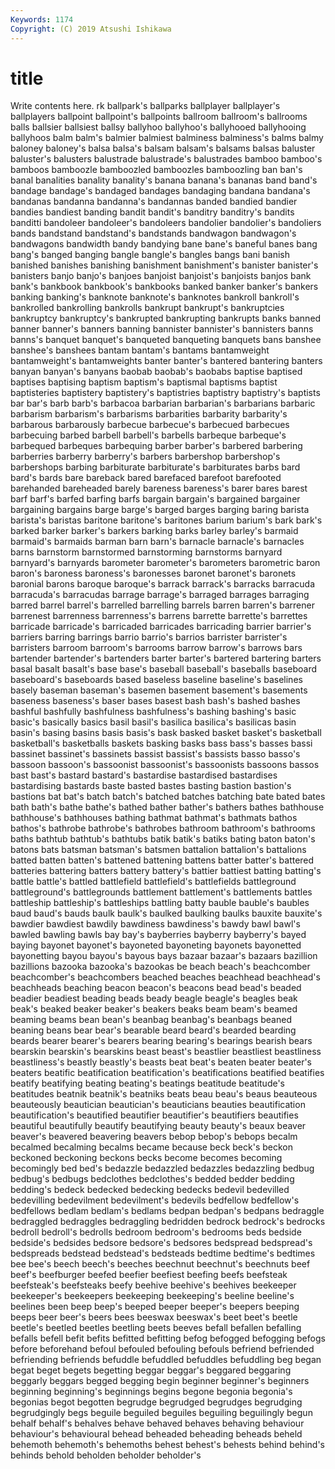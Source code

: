 ```yaml
---
Keywords: 1174
Copyright: (C) 2019 Atsushi Ishikawa
---
```


# title

Write contents here.
rk ballpark's ballparks ballplayer ballplayer's
ballplayers ballpoint ballpoint's ballpoints ballroom ballroom's ballrooms balls ballsier ballsiest
ballsy ballyhoo ballyhoo's ballyhooed ballyhooing ballyhoos balm balm's balmier balmiest
balminess balminess's balms balmy baloney baloney's balsa balsa's balsam balsam's
balsams balsas baluster baluster's balusters balustrade balustrade's balustrades bamboo bamboo's
bamboos bamboozle bamboozled bamboozles bamboozling ban ban's banal banalities banality
banality's banana banana's bananas band band's bandage bandage's bandaged bandages
bandaging bandana bandana's bandanas bandanna bandanna's bandannas banded bandied bandier
bandies bandiest banding bandit bandit's banditry banditry's bandits banditti bandoleer
bandoleer's bandoleers bandolier bandolier's bandoliers bands bandstand bandstand's bandstands bandwagon
bandwagon's bandwagons bandwidth bandy bandying bane bane's baneful banes bang
bang's banged banging bangle bangle's bangles bangs bani banish banished
banishes banishing banishment banishment's banister banister's banisters banjo banjo's banjoes
banjoist banjoist's banjoists banjos bank bank's bankbook bankbook's bankbooks banked
banker banker's bankers banking banking's banknote banknote's banknotes bankroll bankroll's
bankrolled bankrolling bankrolls bankrupt bankrupt's bankruptcies bankruptcy bankruptcy's bankrupted bankrupting
bankrupts banks banned banner banner's banners banning bannister bannister's bannisters
banns banns's banquet banquet's banqueted banqueting banquets bans banshee banshee's
banshees bantam bantam's bantams bantamweight bantamweight's bantamweights banter banter's bantered
bantering banters banyan banyan's banyans baobab baobab's baobabs baptise baptised
baptises baptising baptism baptism's baptismal baptisms baptist baptisteries baptistery baptistery's
baptistries baptistry baptistry's baptists bar bar's barb barb's barbacoa barbarian
barbarian's barbarians barbaric barbarism barbarism's barbarisms barbarities barbarity barbarity's barbarous
barbarously barbecue barbecue's barbecued barbecues barbecuing barbed barbell barbell's barbells
barbeque barbeque's barbequed barbeques barbequing barber barber's barbered barbering barberries
barberry barberry's barbers barbershop barbershop's barbershops barbing barbiturate barbiturate's barbiturates
barbs bard bard's bards bare bareback bared barefaced barefoot barefooted
barehanded bareheaded barely bareness bareness's barer bares barest barf barf's
barfed barfing barfs bargain bargain's bargained bargainer bargaining bargains barge
barge's barged barges barging baring barista barista's baristas baritone baritone's
baritones barium barium's bark bark's barked barker barker's barkers barking
barks barley barley's barmaid barmaid's barmaids barman barn barn's barnacle
barnacle's barnacles barns barnstorm barnstormed barnstorming barnstorms barnyard barnyard's barnyards
barometer barometer's barometers barometric baron baron's baroness baroness's baronesses baronet
baronet's baronets baronial barons baroque baroque's barrack barrack's barracks barracuda
barracuda's barracudas barrage barrage's barraged barrages barraging barred barrel barrel's
barrelled barrelling barrels barren barren's barrener barrenest barrenness barrenness's barrens
barrette barrette's barrettes barricade barricade's barricaded barricades barricading barrier barrier's
barriers barring barrings barrio barrio's barrios barrister barrister's barristers barroom
barroom's barrooms barrow barrow's barrows bars bartender bartender's bartenders barter
barter's bartered bartering barters basal basalt basalt's base base's baseball
baseball's baseballs baseboard baseboard's baseboards based baseless baseline baseline's baselines
basely baseman baseman's basemen basement basement's basements baseness baseness's baser
bases basest bash bash's bashed bashes bashful bashfully bashfulness bashfulness's
bashing bashing's basic basic's basically basics basil basil's basilica basilica's
basilicas basin basin's basing basins basis basis's bask basked basket
basket's basketball basketball's basketballs baskets basking basks bass bass's basses
bassi bassinet bassinet's bassinets bassist bassist's bassists basso basso's bassoon
bassoon's bassoonist bassoonist's bassoonists bassoons bassos bast bast's bastard bastard's
bastardise bastardised bastardises bastardising bastards baste basted bastes basting bastion
bastion's bastions bat bat's batch batch's batched batches batching bate
bated bates bath bath's bathe bathe's bathed bather bather's bathers
bathes bathhouse bathhouse's bathhouses bathing bathmat bathmat's bathmats bathos bathos's
bathrobe bathrobe's bathrobes bathroom bathroom's bathrooms baths bathtub bathtub's bathtubs
batik batik's batiks bating baton baton's batons bats batsman batsman's
batsmen battalion battalion's battalions batted batten batten's battened battening battens
batter batter's battered batteries battering batters battery battery's battier battiest
batting batting's battle battle's battled battlefield battlefield's battlefields battleground battleground's
battlegrounds battlement battlement's battlements battles battleship battleship's battleships battling batty
bauble bauble's baubles baud baud's bauds baulk baulk's baulked baulking
baulks bauxite bauxite's bawdier bawdiest bawdily bawdiness bawdiness's bawdy bawl
bawl's bawled bawling bawls bay bay's bayberries bayberry bayberry's bayed
baying bayonet bayonet's bayoneted bayoneting bayonets bayonetted bayonetting bayou bayou's
bayous bays bazaar bazaar's bazaars bazillion bazillions bazooka bazooka's bazookas
be beach beach's beachcomber beachcomber's beachcombers beached beaches beachhead beachhead's
beachheads beaching beacon beacon's beacons bead bead's beaded beadier beadiest
beading beads beady beagle beagle's beagles beak beak's beaked beaker
beaker's beakers beaks beam beam's beamed beaming beams bean bean's
beanbag beanbag's beanbags beaned beaning beans bear bear's bearable beard
beard's bearded bearding beards bearer bearer's bearers bearing bearing's bearings
bearish bears bearskin bearskin's bearskins beast beast's beastlier beastliest beastliness
beastliness's beastly beastly's beasts beat beat's beaten beater beater's beaters
beatific beatification beatification's beatifications beatified beatifies beatify beatifying beating beating's
beatings beatitude beatitude's beatitudes beatnik beatnik's beatniks beats beau beau's
beaus beauteous beauteously beautician beautician's beauticians beauties beautification beautification's beautified
beautifier beautifier's beautifiers beautifies beautiful beautifully beautify beautifying beauty beauty's
beaux beaver beaver's beavered beavering beavers bebop bebop's bebops becalm
becalmed becalming becalms became because beck beck's beckon beckoned beckoning
beckons becks become becomes becoming becomingly bed bed's bedazzle bedazzled
bedazzles bedazzling bedbug bedbug's bedbugs bedclothes bedclothes's bedded bedder bedding
bedding's bedeck bedecked bedecking bedecks bedevil bedevilled bedevilling bedevilment bedevilment's
bedevils bedfellow bedfellow's bedfellows bedlam bedlam's bedlams bedpan bedpan's bedpans
bedraggle bedraggled bedraggles bedraggling bedridden bedrock bedrock's bedrocks bedroll bedroll's
bedrolls bedroom bedroom's bedrooms beds bedside bedside's bedsides bedsore bedsore's
bedsores bedspread bedspread's bedspreads bedstead bedstead's bedsteads bedtime bedtime's bedtimes
bee bee's beech beech's beeches beechnut beechnut's beechnuts beef beef's
beefburger beefed beefier beefiest beefing beefs beefsteak beefsteak's beefsteaks beefy
beehive beehive's beehives beekeeper beekeeper's beekeepers beekeeping beekeeping's beeline beeline's
beelines been beep beep's beeped beeper beeper's beepers beeping beeps
beer beer's beers bees beeswax beeswax's beet beet's beetle beetle's
beetled beetles beetling beets beeves befall befallen befalling befalls befell
befit befits befitted befitting befog befogged befogging befogs before beforehand
befoul befouled befouling befouls befriend befriended befriending befriends befuddle befuddled
befuddles befuddling beg began begat beget begets begetting beggar beggar's
beggared beggaring beggarly beggars begged begging begin beginner beginner's beginners
beginning beginning's beginnings begins begone begonia begonia's begonias begot begotten
begrudge begrudged begrudges begrudging begrudgingly begs beguile beguiled beguiles beguiling
beguilingly begun behalf behalf's behalves behave behaved behaves behaving behaviour
behaviour's behavioural behead beheaded beheading beheads beheld behemoth behemoth's behemoths
behest behest's behests behind behind's behinds behold beholden beholder beholder's
